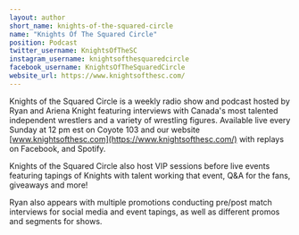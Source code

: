 ```yaml
---
layout: author
short_name: knights-of-the-squared-circle
name: "Knights Of The Squared Circle"
position: Podcast
twitter_username: KnightsOfTheSC
instagram_username: knightsofthesquaredcircle
facebook_username: KnightsOfTheSquaredCircle
website_url: https://www.knightsofthesc.com/
---
```

Knights of the Squared Circle is a weekly radio show and podcast hosted by Ryan and Ariena Knight featuring interviews with Canada's most talented independent wrestlers and a variety of wrestling figures. Available live every Sunday at 12 pm est on Coyote 103 and our website [www.knightsofthesc.com](https://www.knightsofthesc.com/) with replays on Facebook, and Spotify.

Knights of the Squared Circle also host VIP sessions before live events featuring tapings of Knights with talent working that event, Q&A for the fans, giveaways and more!

Ryan also appears with multiple promotions conducting pre/post match interviews for social media and event tapings, as well as different promos and segments for shows.
